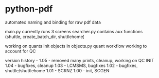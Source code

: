 # python-pdf
automated naming and binding for raw pdf data

main.py currently runs 3 screens
searcher.py contains aux functions
(shuttle, create_batch_dir, shuttlehome)

working on quants
init objects in objects.py
quant workflow working to account for QC

version history -
1.05 - removed many prints, cleanup, working on QC INIT
1.04 - bugfixes, cleanup
1.03 - LCMSMS, bugfixes
1.02 - bugfixes, shuttle/shuttlehome
1.01 - SCRNZ
1.00 - init, SCGEN